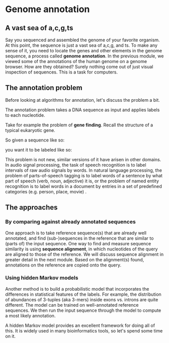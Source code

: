 # Genome annotation

## A vast sea of a,c,g,ts
Say you sequenced and assembled the genome of your favorite organism.
At this point, the sequence is just a vast sea of a,c,g, and ts.
To make any sense of it, you need to locate the genes and other elements in the genome sequence, a process called **genome annotation**. In the previous module, we viewed some of the annotations of the human genome on a genome browser. How are they obtained? Surely nothing come out of just visual inspection of sequences. 
This is a task for computers. 

## The annotation problem
Before looking at algorithms for annotation, let's discuss the problem a bit. 

The annotation problem takes a DNA sequence as input and applies labels to each nucleotide.

Take for example the problem of **gene finding**.
Recall the structure of a typical eukaryotic gene.

So given a sequence like so:


you want it to be labeled like so:



This problem is not new, similar versions of it have arisen in other domains.
In audio signal processing, the task of speech recognition is to label intervals of raw audio signals by words. 
In natural language processing, the problem of parts-of-speech tagging is to label words of a sentence by what part of speech (verb, noun, adjective) it is, or the problem of named entity recognition is to label words in a document by entries in a set of predefined categories (e.g. person, place, movie) . 


## The approaches

### By comparing against already annotated sequences
One approach is to take reference sequence(s) that are already well annotated, and find (sub-)sequences in the reference that are similar to (parts of) the input sequence. One way to find and measure sequence similarity is using **sequence alignment**, in which nucleotides of the query are aligned to those of the reference. We will discuss sequence alignment in greater detail in the next module. Based on the alignment(s) found, annotations on the reference are copied onto the query.

### Using hidden Markov models
Another method is to build a probabilistic model that incorporates the differences in statistical features of the labels. For example, the distribution of abundances of 3-tuples (aka 3-mers) inside exons vs. introns are quite different. The model can be trained on well-annotated reference sequences. We then run the input sequence through the model to compute a most likely annotation. 

A hidden Markov model provides an excellent framework for doing all of this. It is widely used in many bioinformatics tools, so let's spend some time on it. 